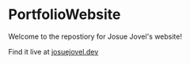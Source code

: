 # PortfolioWebsite

Welcome to the repostiory for Josue Jovel's website! 

Find it live at [josuejovel.dev](josuejovel.dev)
